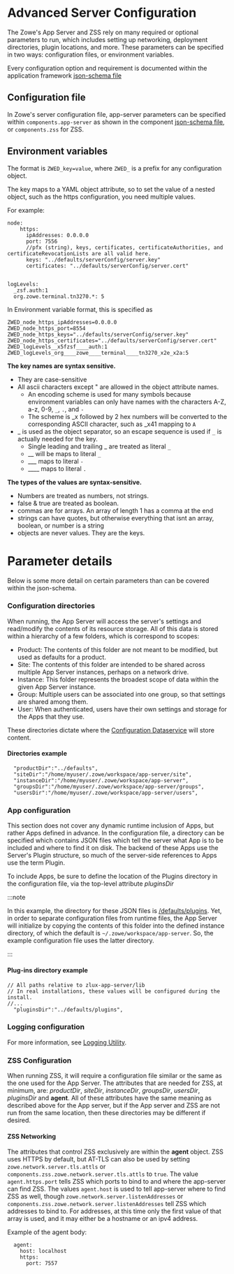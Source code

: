 # Advanced Server Configuration

The Zowe's App Server and ZSS rely on many required or optional parameters to run, which includes setting up networking, deployment directories, plugin locations, and more. 
These parameters can be specified in two ways: configuration files, or environment variables.

Every configuration option and requirement is documented within the application framework [json-schema file](https://github.com/zowe/zlux-app-server/blob/v3.x/staging/schemas/app-server-config.json)

## Configuration file

In Zowe's server configuration file, app-server parameters can be specified within `components.app-server` as shown in the component [json-schema file](https://github.com/zowe/zlux-app-server/blob/v3.x/staging/schemas/zowe-schema.json), or `components.zss` for ZSS.

## Environment variables

The format is `ZWED_key=value`, where `ZWED_` is a prefix for any configuration object.

The key maps to a YAML object attribute, so to set the value of a nested object, such as the https configuration, you need multiple values.

For example:

```
node: 
    https: 
      ipAddresses: 0.0.0.0
      port: 7556
      //pfx (string), keys, certificates, certificateAuthorities, and certificateRevocationLists are all valid here.
      keys: "../defaults/serverConfig/server.key"
      certificates: "../defaults/serverConfig/server.cert"
    

logLevels: 
  _zsf.auth:1
  org.zowe.terminal.tn3270.*: 5

```

In Environment variable format, this is specified as

```
ZWED_node_https_ipAddresses=0.0.0.0
ZWED_node_https_port=8554
ZWED_node_https_keys="../defaults/serverConfig/server.key"
ZWED_node_https_certificates="../defaults/serverConfig/server.cert"
ZWED_logLevels__x5fzsf____auth:1
ZWED_logLevels_org____zowe____terminal____tn3270_x2e_x2a:5
```

**The key names are syntax sensitive.**
* They are case-sensitive
* All ascii characters except " are allowed in the object attribute names.
    * An encoding scheme is used for many symbols because environment variables can only have names with the characters A-Z, a-z, 0-9, `_`, `.`, and `-`
    * The scheme is _x followed by 2 hex numbers will be converted to the corresponding ASCII character, such as _x41 mapping to `A`
* _ is used as the object separator, so an escape sequence is used if `_` is actually needed for the key.
    * Single leading and trailing _ are treated as literal `_`
    * __ will be maps to literal `_`
    * ___ maps to literal `-`
    * ____ maps to literal `.`

**The types of the values are syntax-sensitive.**
* Numbers are treated as numbers, not strings. 
* false & true are treated as boolean.
* commas are for arrays. An array of length 1 has a comma at the end
* strings can have quotes, but otherwise everything that isnt an array, boolean, or number is a string
* objects are never values. They are the keys.

# Parameter details
Below is some more detail on certain parameters than can be covered within the json-schema.

### Configuration directories

When running, the App Server will access the server's settings and read/modify the contents of its resource storage.
All of this data is stored within a hierarchy of a few folders, which is correspond to scopes:
- Product: The contents of this folder are not meant to be modified, but used as defaults for a product.
- Site: The contents of this folder are intended to be shared across multiple App Server instances, perhaps on a network drive.
- Instance: This folder represents the broadest scope of data within the given App Server instance.
- Group: Multiple users can be associated into one group, so that settings are shared among them.
- User: When authenticated, users have their own settings and storage for the Apps that they use.

These directories dictate where the [Configuration Dataservice](https://github.com/zowe/zlux/wiki/Configuration-Dataservice) will store content.

#### Directories example

```
  "productDir":"../defaults",
  "siteDir":"/home/myuser/.zowe/workspace/app-server/site",
  "instanceDir":"/home/myuser/.zowe/workspace/app-server",
  "groupsDir":"/home/myuser/.zowe/workspace/app-server/groups",
  "usersDir":"/home/myuser/.zowe/workspace/app-server/users",

```

### App configuration

This section does not cover any dynamic runtime inclusion of Apps, but rather Apps defined in advance.
In the configuration file, a directory can be specified which contains JSON files which tell the server what App is to be included and where to find it on disk. The backend of these Apps use the Server's Plugin structure, so much of the server-side references to Apps use the term Plugin.

To include Apps, be sure to define the location of the Plugins directory in the configuration file, via the top-level attribute *pluginsDir*

:::note

In this example, the directory for these JSON files is [/defaults/plugins](https://github.com/zowe/zlux-app-server/tree/v3.x/master/defaults/plugins). Yet, in order to separate configuration files from runtime files, the App Server will initialize by copying the contents of this folder into the defined instance directory, of which the default is `~/.zowe/workspace/app-server`. So, the example configuration file uses the latter directory.

:::

#### Plug-ins directory example

```
// All paths relative to zlux-app-server/lib
// In real installations, these values will be configured during the install.
//...
  "pluginsDir":"../defaults/plugins",
```

### Logging configuration

For more information, see [Logging Utility](mvd-logutility.md).

### ZSS Configuration

When running ZSS, it will require a configuration file similar or the same as the one used for the App Server. The attributes that are needed for ZSS, at minimum, are: *productDir*, *siteDir*, *instanceDir*, *groupsDir*, *usersDir*, *pluginsDir* and **agent**. All of these attributes have the same meaning as described above for the App server, but if the App server and ZSS are not run from the same location, then these directories may be different if desired.

#### ZSS Networking

The attributes that control ZSS exclusively are within the **agent** object. ZSS uses HTTPS by default, but AT-TLS can also be used by setting `zowe.network.server.tls.attls` or `components.zss.zowe.network.server.tls.attls` to `true`.  The value `agent.https.port` tells ZSS which ports to bind to and where the app-server can find ZSS. The values `agent.host` is used to tell app-server where to find ZSS as well, though `zowe.network.server.listenAddresses` or `components.zss.zowe.network.server.listenAddresses` tell ZSS which addresses to bind to. For addresses, at this time only the first value of that array is used, and it may either be a hostname or an ipv4 address.

Example of the agent body:

```
  agent: 
    host: localhost
    https: 
      port: 7557
    
```
